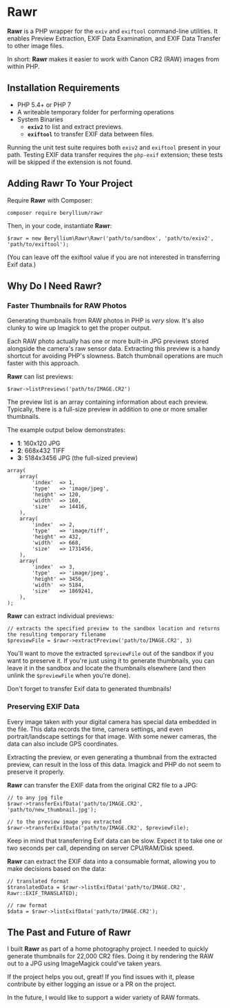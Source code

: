 Rawr
=== 
 
**Rawr** is a PHP wrapper for the `exiv` and `exiftool` command-line utilities. It enables Preview Extraction, EXIF Data Examination, and EXIF Data Transfer to other image files.

In short: **Rawr** makes it easier to work with Canon CR2 (RAW) images from within PHP.

Installation Requirements
---

* PHP 5.4+ or PHP 7
* A writeable temporary folder for performing operations
* System Binaries
  * **`exiv2`** to list and extract previews.
  * **`exiftool`** to transfer EXIF data between files.
  
Running the unit test suite requires both `exiv2` and `exiftool` present in your path. Testing EXIF data transfer requires the `php-exif` extension; these tests will be skipped if the extension is not found.

Adding Rawr To Your Project
---

Require **Rawr** with Composer:

    composer require beryllium/rawr
    
Then, in your code, instantiate **Rawr**:

    $rawr = new Beryllium\Rawr\Rawr('path/to/sandbox', 'path/to/exiv2', 'path/to/exiftool');

(You can leave off the exiftool value if you are not interested in transferring Exif data.)

Why Do I Need Rawr?
---

### Faster Thumbnails for RAW Photos

Generating thumbnails from RAW photos in PHP is *very* slow. It's also clunky to wire up Imagick to get the proper output.

Each RAW photo actually has one or more built-in JPG previews stored alongside the camera's raw sensor data. Extracting this preview is a handy shortcut for avoiding PHP's slowness. Batch thumbnail operations are much faster with this approach.

**Rawr** can list previews:

~~~
$rawr->listPreviews('path/to/IMAGE.CR2')
~~~

The preview list is an array containing information about each preview. Typically, there is a full-size preview in addition to one or more smaller thumbnails.

The example output below demonstrates:

-  **1**: 160x120 JPG
-  **2**: 668x432 TIFF
-  **3**: 5184x3456 JPG (the full-sized preview) 

~~~
array(
    array(
        'index'  => 1,
        'type'   => 'image/jpeg',
        'height' => 120,
        'width'  => 160,
        'size'   => 14416,
    ),
    array(
        'index'  => 2,
        'type'   => 'image/tiff',
        'height' => 432,
        'width'  => 668,
        'size'   => 1731456,
    ),
    array(
        'index'  => 3,
        'type'   => 'image/jpeg',
        'height' => 3456,
        'width'  => 5184,
        'size'   => 1869241,
    ),
);
~~~

**Rawr** can extract individual previews:

~~~
// extracts the specified preview to the sandbox location and returns the resulting temporary filename 
$previewFile = $rawr->extractPreview('path/to/IMAGE.CR2', 3)
~~~

You'll want to move the extracted `$previewFile` out of the sandbox if you want to preserve it. If you're just using it to generate thumbnails, you can leave it in the sandbox and locate the thumbnails elsewhere (and then unlink the `$previewFile` when you're done).

Don't forget to transfer Exif data to generated thumbnails!

### Preserving EXIF Data

Every image taken with your digital camera has special data embedded in the file. This data records the time, camera settings, and even portrait/landscape settings for that image. With some newer cameras, the data can also include GPS coordinates.

Extracting the preview, or even generating a thumbnail from the extracted preview, can result in the loss of this data. Imagick and PHP do not seem to preserve it properly.

**Rawr** can transfer the EXIF data from the original CR2 file to a JPG:

~~~
// to any jpg file
$rawr->transferExifData('path/to/IMAGE.CR2', 'path/to/new_thumbnail.jpg');

// to the preview image you extracted
$rawr->transferExifData('path/to/IMAGE.CR2', $previewFile);
~~~

Keep in mind that transferring Exif data can be slow. Expect it to take one or two seconds per call, depending on server CPU/RAM/Disk speed.

**Rawr** can extract the EXIF data into a consumable format, allowing you to make decisions based on the data:

~~~
// translated format
$translatedData = $rawr->listExifData('path/to/IMAGE.CR2', Rawr::EXIF_TRANSLATED);

// raw format
$data = $rawr->listExifData('path/to/IMAGE.CR2');
~~~

The Past and Future of Rawr
---

I built **Rawr** as part of a home photography project. I needed to quickly generate thumbnails for 22,000 CR2 files. Doing it by rendering the RAW out to a JPG using ImageMagick could've taken years.
 
If the project helps you out, great! If you find issues with it, please contribute by either logging an issue or a PR on the project.

In the future, I would like to support a wider variety of RAW formats.